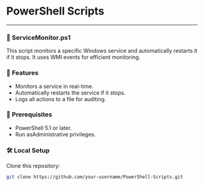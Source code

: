# PowerShell Scripts
---

### 📜 ServiceMonitor.ps1

This script monitors a specific Windows service and automatically restarts it if it stops. It uses WMI events for efficient monitoring.

### 🚀 Features
- Monitors a service in real-time.
- Automatically restarts the service if it stops.
- Logs all actions to a file for auditing.

### 📝 Prerequisites
- PowerShell 5.1 or later.
- Run asAdministrative privileges.

### 🛠️ Local Setup
Clone this repository:
   ```bash
   git clone https://github.com/your-username/PowerShell-Scripts.git
